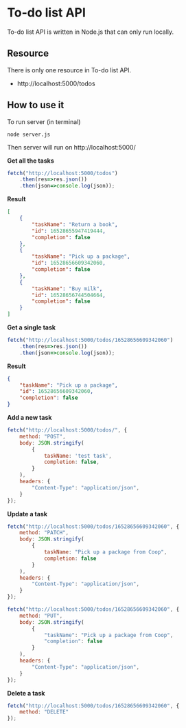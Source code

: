 # To-do list API
To-do list API is written in Node.js that can only run locally.<BR />
## Resource
There is only one resource in To-do list API.
- http://localhost:5000/todos
## How to use it
To run server (in terminal)
```
node server.js
```
Then server will run on http://localhost:5000/


**Get all the tasks**
```javascript
fetch("http://localhost:5000/todos")
    .then(res=>res.json())
    .then(json=>console.log(json));
```
**Result**
```json
[
    {
        "taskName": "Return a book",
        "id": 16528655947419444,
        "completion": false
    },
    {
        "taskName": "Pick up a package",
        "id": 16528656609342060,
        "completion": false
    },
    {
        "taskName": "Buy milk",
        "id": 16528656744504664,
        "completion": false
    }
]
```

**Get a single task**
```javascript
fetch("http://localhost:5000/todos/16528656609342060")
    .then(res=>res.json())
    .then(json=>console.log(json));
```
**Result**
```json
{
    "taskName": "Pick up a package",
    "id": 16528656609342060,
    "completion": false
}
```

**Add a new task**
```javascript
fetch("http://localhost:5000/todos/", {
    method: "POST",
    body: JSON.stringify(
        {
            taskName: 'test task',
            completion: false,
        }
    ),
    headers: {
        "Content-Type": "application/json",
    }
});
```

**Update a task**
```javascript
fetch("http://localhost:5000/todos/16528656609342060", {
    method: "PATCH",
    body: JSON.stringify(
        {
            taskName: "Pick up a package from Coop",
            completion: false
        }
    ),
    headers: {
        "Content-Type": "application/json",
    }
});
```

```javascript
fetch("http://localhost:5000/todos/16528656609342060", {
    method: "PUT",
    body: JSON.stringify(
        {
            "taskName": "Pick up a package from Coop",
            "completion": false
        }
    ),
    headers: {
        "Content-Type": "application/json",
    }
});
```

**Delete a task**
```javascript
fetch("http://localhost:5000/todos/16528656609342060", {
    method: "DELETE"
});
```